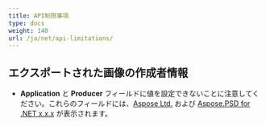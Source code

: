 ```yaml
---
title: API制限事項
type: docs
weight: 140
url: /ja/net/api-limitations/
---
```


## **エクスポートされた画像の作成者情報**
- **Application** と **Producer** フィールドに値を設定できないことに注意してください。これらのフィールドには、[Aspose Ltd.](https://www.aspose.com) および [Aspose.PSD for .NET x.x.x](https://products.aspose.com/psd/net) が表示されます。
